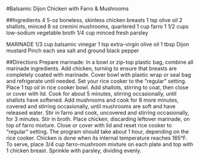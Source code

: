 #Balsamic Dijon Chicken with Farro & Mushrooms

##Ingredients
4 5-oz boneless, skinless chicken breasts
1 tsp olive oil
2 shallots, minced
8 oz cremini mushrooms, quartered
1 cup farro
1 1/2 cups low-sodium vegetable broth
1/4 cup minced fresh parsley

MARINADE
1/3 cup balsamic vinegar
1 tsp extra-virgin olive oil
1 tbsp Dijon mustard
Pinch each sea salt and ground black pepper

##Directions
Prepare marinade: In a bowl or zip-top plastic bag, combine all marinade ingredients. Add chicken, turning to ensure that breasts are completely coated with marinade. Cover bowl with plastic wrap or seal bag and refrigerate until needed.
Set your rice cooker to the “regular” setting. Place 1 tsp oil in rice cooker bowl. Add shallots, stirring to coat, then close or cover with lid. Cook for about 5 minutes, stirring occasionally, until shallots have softened. Add mushrooms and cook for 8 more minutes, covered and stirring occasionally, until mushrooms are soft and have released water. Stir in farro and cook, uncovered and stirring occasionally, for 3 minutes.
Stir in broth. Place chicken, discarding leftover marinade, on top of farro mixture. Close or cover with lid and reset rice cooker to “regular” setting. The program should take about 1 hour, depending on the rice cooker. Chicken is done when its internal temperature reaches 165°F.
To serve, place 3/4 cup farro-mushroom mixture on each plate and top with 1 chicken breast. Sprinkle with parsley, dividing evenly.


